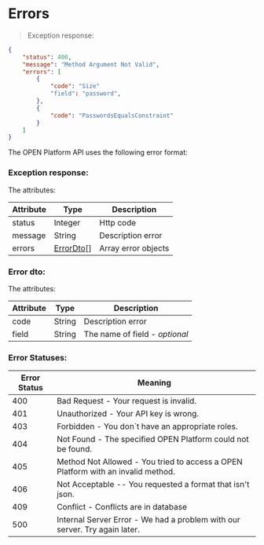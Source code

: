 # Errors

> Exception response:

```json
{
    "status": 400,
    "message": "Method Argument Not Valid",
    "errors": [
        {
            "code": "Size"
            "field": "password",
        },
        {
            "code": "PasswordsEqualsConstraint"
        }
    ]
}
```

The OPEN Platform API uses the following error format:

### Exception response:

The attributes:

Attribute | Type | Description
--------- | ---- | -----------
status | Integer | Http code
message | String | Description error
errors | [ErrorDto](#error-dto)[] |  Array error objects

### Error dto:

The attributes:

Attribute | Type | Description
--------- | ---- | -----------
code | String | Description error
field | String | The name of field - *optional*

### Error Statuses:

Error Status | Meaning
---------- | -------
400 | Bad Request - Your request is invalid.
401 | Unauthorized - Your API key is wrong.
403 | Forbidden - You don`t have an appropriate roles.
404 | Not Found - The specified OPEN Platform could not be found.
405 | Method Not Allowed - You tried to access a OPEN Platform with an invalid method.
406 | Not Acceptable -- You requested a format that isn't json.
409 | Conflict - Conflicts are in database
500 | Internal Server Error - We had a problem with our server. Try again later.
